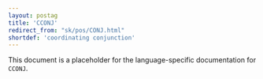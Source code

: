 ```yaml
---
layout: postag
title: 'CCONJ'
redirect_from: "sk/pos/CONJ.html"
shortdef: 'coordinating conjunction'
---
```


This document is a placeholder for the language-specific documentation
for `CCONJ`.
